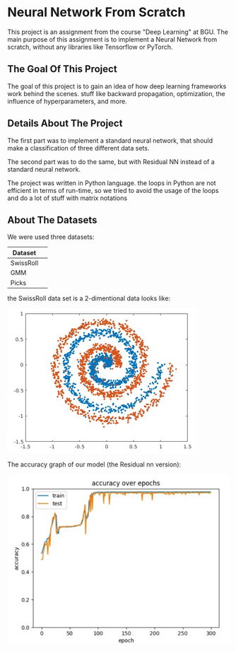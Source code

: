 
# Neural Network From Scratch

This project is an assignment from the course "Deep Learning" at BGU. The main purpose of this assignment is to implement a Neural Network from scratch, without any libraries like Tensorflow or PyTorch.

## The Goal Of This Project
The goal of this project is to gain an idea of how deep learning frameworks work behind the scenes. stuff like backward propagation, optimization, the influence of hyperparameters, and more.

## Details About The Project
The first part was to implement a standard neural network, that should make a classification of three different data sets.

The second part was to do the same, but with Residual NN instead of a standard neural network.

The project was written in Python language. the loops in Python are not efficient in terms of run-time, so we tried to avoid the usage of the loops and do a lot of stuff with matrix notations

## About The Datasets

We were used three datasets:

| Dataset            |                                                             |
| ----------------- |------------------------------------ |
|  SwissRoll | 
 |  GMM | 
 |  Picks | 
 
the SwissRoll data set is a 2-dimentional data looks like:

![SwissRollData](SwissRollData.jpg)

The accuracy graph of our model (the Residual nn version):

![accuracy](accuracy.jpg)
